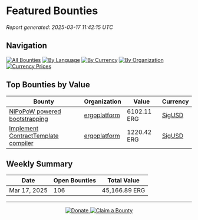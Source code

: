 # Featured Bounties

*Report generated: 2025-03-17 11:42:15 UTC*

## Navigation

[![All Bounties](https://img.shields.io/badge/All%20Bounties-106-blue)](all.md) [![By Language](https://img.shields.io/badge/By%20Language-6-green)](by_language/) [![By Currency](https://img.shields.io/badge/By%20Currency-6-yellow)](by_currency/) [![By Organization](https://img.shields.io/badge/By%20Organization-6-orange)](by_org/) [![Currency Prices](https://img.shields.io/badge/Currency%20Prices-5-purple)](currency_prices.md)

## Top Bounties by Value

| Bounty | Organization | Value | Currency |
|--------|--------------|-------|----------|
| [NiPoPoW powered bootstrapping ](https://github.com/ergoplatform/ergo/issues/1365) | [ergoplatform](by_org/ergoplatform.md) | 6102.11 ERG | [SigUSD](by_currency/sigusd.md) |
| [Implement ContractTemplate compiler](https://github.com/ergoplatform/sigmastate-interpreter/issues/852) | [ergoplatform](by_org/ergoplatform.md) | 1220.42 ERG | [SigUSD](by_currency/sigusd.md) |

## Weekly Summary

| Date | Open Bounties | Total Value |
|------|--------------|-------------|
| Mar 17, 2025 | 106 | 45,166.89 ERG |



---

<div align="center">
  <p>
    <a href="../docs/donate.md">
      <img src="https://img.shields.io/badge/❤️%20Donate-F44336" alt="Donate">
    </a>
    <a href="../docs/bounty-submission-guide.md#reserving-a-bounty">
      <img src="https://img.shields.io/badge/🔒%20Claim-4CAF50" alt="Claim a Bounty">
    </a>
  </p>
</div>
